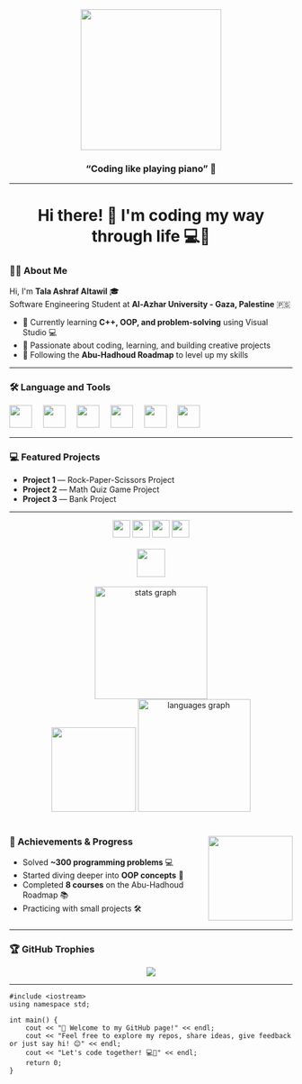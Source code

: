 <div align="center">
  <img height="250" src="https://media4.giphy.com/media/v1.Y2lkPTc5MGI3NjExMzk1OTdjZWJmdTNqZ2VqeXE1MmlxNjN1eGc0OWhjcTRnYzNlNndycSZlcD12MV9pbnRlcm5hbF9naWZfYnlfaWQmY3Q9Zw/EbE4N87Yc90lO/giphy.gif" />
  <h3>“Coding like playing piano” 🎹</h3>
</div>

<hr>

<h1 align="center">Hi there! 👋 I'm coding my way through life 💻🎹</h1>

### 👩‍💻 About Me

Hi, I'm **Tala Ashraf Altawil** 🎓  
Software Engineering Student at **Al-Azhar University - Gaza, Palestine** 🇵🇸  

- 🔭 Currently learning **C++, OOP, and problem-solving** using Visual Studio 💻  
- 🎹 Passionate about coding, learning, and building creative projects  
- 🚀 Following the **Abu-Hadhoud Roadmap** to level up my skills  

<hr>

### 🛠 Language and Tools

<div align="left">
  <img src="https://cdn.jsdelivr.net/gh/devicons/devicon/icons/visualstudio/visualstudio-plain.svg" height="40" />
  <img width="12" />
  <img src="https://cdn.jsdelivr.net/gh/devicons/devicon/icons/cplusplus/cplusplus-original.svg" height="40" />
  <img width="12" />
  <img src="https://cdn.jsdelivr.net/gh/devicons/devicon/icons/html5/html5-original.svg" height="40" />
  <img width="12" />
  <img src="https://cdn.jsdelivr.net/gh/devicons/devicon/icons/css3/css3-original.svg" height="40" />
  <img width="12" />
  <img src="https://cdn.jsdelivr.net/gh/devicons/devicon/icons/javascript/javascript-original.svg" height="40" />
  <img width="12" />
  <img src="https://cdn.jsdelivr.net/gh/devicons/devicon/icons/github/github-original.svg" height="40" />
</div>

<hr>

### 💻 Featured Projects

<ul>
  <li><strong>Project 1</strong> — Rock-Paper-Scissors Project</li>
  <li><strong>Project 2</strong> — Math Quiz Game Project</li>
  <li><strong>Project 3</strong> — Bank Project</li>
</ul>

<hr>

<div align="center">
  <img src="https://img.shields.io/static/v1?message=LinkedIn&logo=linkedin&color=0077B5&style=for-the-badge" height="31" />
  <img src="https://img.shields.io/static/v1?message=Gmail&logo=gmail&color=D14836&style=for-the-badge" height="31" />
  <img src="https://img.shields.io/static/v1?message=Whatsapp&logo=whatsapp&color=25D366&style=for-the-badge" height="31" />
  <img src="https://img.shields.io/static/v1?message=Visual%20Studio%20Marketplace&logo=visualstudio&color=e2165e&style=for-the-badge" height="31" />
</div>

<br>

<div align="center">
  <img src="https://visitor-badge.laobi.icu/badge?page_id=TALA-ALTAWIL.TALA-ALTAWIL&" height="50" />
</div>

<br>

<div align="center"> <img src="https://github-readme-stats.vercel.app/api?username=TALA-ALTAWIL&hide_title=false&hide_rank=false&show_icons=true&include_all_commits=true&count_private=true&disable_animations=false&theme=dracula&locale=en&hide_border=false" height="200" alt="stats graph" /> </div> <div align="center"> <img src="https://streak-stats.demolab.com?user=TALA-ALTAWIL&locale=en&mode=daily&theme=dracula&hide_border=false&border_radius=5" height="150" /> <img src="https://github-readme-stats.vercel.app/api/top-langs?username=TALA-ALTAWIL&locale=en&hide_title=false&layout=compact&card_width=320&langs_count=5&theme=dracula&hide_border=false" height="200" alt="languages graph" /> </div>

<br>

<div>
<img align="right" height="150" src="https://media4.giphy.com/media/v1.Y2lkPTc5MGI3NjExdmg0MXp3cnd2ZzEzOHo0aDNud283Znh5ZWJtemMwZDUwaWVxZm03YyZlcD12MV9pbnRlcm5hbF9naWZfYnlfaWQmY3Q9Zw/RQVMCUPPBKne/giphy.gif"  />

### 🎯 Achievements & Progress

- Solved **~300 programming problems** 💻  
- Started diving deeper into **OOP concepts** 🎯  
- Completed **8 courses** on the Abu-Hadhoud Roadmap 📚
- Practicing with small projects 🛠️
###
<hr>

### 🏆 GitHub Trophies

<div align="center">
  <img src="https://github-profile-trophy.vercel.app/?username=TALA-ALTAWIL&theme=dracula&column=-1&row=1&margin-w=8&margin-h=8" />
</div>

<hr>

<pre>
<code>#include &lt;iostream&gt;
using namespace std;

int main() {
    cout << "👋 Welcome to my GitHub page!" << endl;
    cout << "Feel free to explore my repos, share ideas, give feedback or just say hi! 😊" << endl; 
    cout << "Let's code together! 💻🎹" << endl;
    return 0;
}
</code></pre>
